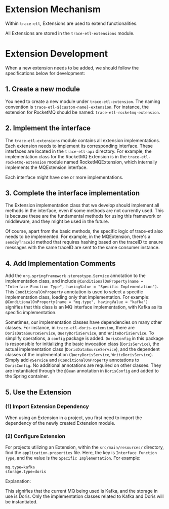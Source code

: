# Extension Mechanism

Within `trace-etl`, Extensions are used to extend functionalities.

All Extensions are stored in the `trace-etl-extensions` module.

# Extension Development

When a new extension needs to be added, we should follow the specifications below for development:

## 1. Create a new module

You need to create a new module under `trace-etl-extension`. The naming convention is `trace-etl-${custom-name}-extension`. For instance, the extension for RocketMQ should be named: `trace-etl-rocketmq-extension`.

## 2. Implement the interface

The `trace-etl-extensions` module contains all extension implementations. Each extension needs to implement its corresponding interface. These interfaces are located in the `trace-etl-api` directory. For example, the implementation class for the RocketMQ Extension is in the `trace-etl-rocketmq-extension` module named RocketMQExtension, which internally implements the MQExtension interface.

Each interface might have one or more implementations.

## 3. Complete the interface implementation

The Extension implementation class that we develop should implement all methods in the interface, even if some methods are not currently used. This is because these are the fundamental methods for using this framework or middleware, and they might be used in the future.

Of course, apart from the basic methods, the specific logic of trace-etl also needs to be implemented. For example, in the MQExtension, there's a `sendByTraceId` method that requires hashing based on the traceID to ensure messages with the same traceID are sent to the same consumer instance.

## 4. Add Implementation Comments

Add the `org.springframework.stereotype.Service` annotation to the implementation class, and include `@ConditionalOnProperty(name = "Interface Function Type", havingValue = "Specific Implementation")`. This `ConditionalOnProperty` annotation is used to select a specific implementation class, loading only that implementation. For example: `@ConditionalOnProperty(name = "mq.type", havingValue = "kafka")` signifies that this class is an MQ interface implementation, with Kafka as its specific implementation.

Sometimes, our implementation classes have dependencies on many other classes. For instance, in `trace-etl-doris-extension`, there are `DorisDataSourceService`, `QueryDorisService`, and `WriteDorisService`. To simplify operations, a `config` package is added. `DorisConfig` in this package is responsible for initializing the basic invocation class (`DorisService`), the actual implementation class (`DorisDataSourceService`), and the dependent classes of the implementation (`QueryDorisService`, `WriteDorisService`). Simply add `@Service` and `@ConditionalOnProperty` annotations to `DorisConfig`. No additional annotations are required on other classes. They are instantiated through the `@Bean` annotation in `DorisConfig` and added to the Spring container.


## 5. Use the Extension

### (1) Import Extension Dependency

When using an Extension in a project, you first need to import the dependency of the newly created Extension module.

### (2) Configure Extension

For projects utilizing an Extension, within the `src/main/resources/` directory, find the `application.properties` file. Here, the key is `Interface Function Type`, and the value is the `Specific Implementation`. For example:

```properties
mq.type=kafka
storage.type=doris
```

Explanation:

This signifies that the current MQ being used is Kafka, and the storage in use is Doris. Only the implementation classes related to Kafka and Doris will be instantiated.